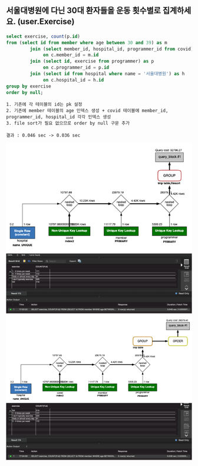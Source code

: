 ## 서울대병원에 다닌 30대 환자들을 운동 횟수별로 집계하세요. (user.Exercise)

```sql
select exercise, count(p.id)
from (select id from member where age between 30 and 39) as m
         join (select member_id, hospital_id, programmer_id from covid) as c
              on c.member_id = m.id
         join (select id, exercise from programmer) as p
              on c.programmer_id = p.id
         join (select id from hospital where name = '서울대병원') as h
              on c.hospital_id = h.id
group by exercise
order by null;
```

```
1. 기존에 각 테이블의 id는 pk 설정
2. 기존에 member 테이블의 age 인덱스 생성 + covid 테이블에 member_id, programmer_id, hospital_id 각각 인덱스 생성 
3. file sort가 필요 없으므로 order by null 구문 추가  
 
결과 : 0.046 sec -> 0.036 sec
```

![before](before_action_plan.png)
![before](before_query_result.png)
![after](after_action_plan.png)
![after](after_query_result.png)
